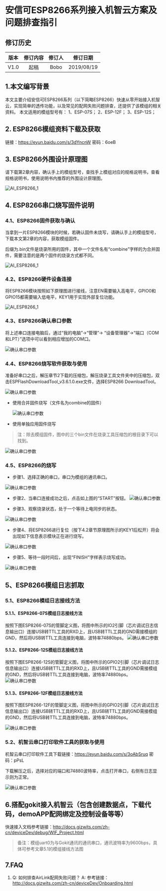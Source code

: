 

# 安信可ESP8266系列接入机智云方案及问题排查指引

## 修订历史

| 版本        | 修订内容    |  修订人  | 修订日期|
| :------:   | :-----:   | :----: |:----:|
| V1.0        |起稿      |   Bobo    |2019/08/19|


## 1.本文编写背景
本文主要介绍安信可ESP8266系列（以下简略ESP8266）快速从零开始接入机智云，实现简单的透传功能，以及常见的配网失败问题排查，还提供了该模组的相关资料。
本文适用的模组型号有：
1、ESP-07S；
2、ESP-12F；
3、ESP-12S；

## 2. ESP8266模组资料下载及获取
链接：https://eyun.baidu.com/s/3dYncnW 密码：6oeB

## 3. ESP8266外围设计原理图

请下载第2章内容，确认手上的模组型号，查找手上模组对应的规格说明书，查看规格说明书，使用说明书内推荐的外围设计原理图。

![AI_ESP8266_1](./AI_ESP8266_1.png)

## 4. ESP8266串口烧写固件说明

### 4.1、ESP8266固件获取与确认
当拿到一片ESP8266模块的时候，若确认固件未烧写，请确认手上的模组型号，下载本文第2章的内容，获取模组固件。

后缀为.bin文件是烧录所用的固件，其中一个文件名有“combine”字样的为合并固件，需要注意的是两个固件的烧录方式都不同。

![AI_ESP8266_1](./AI_ESP8266_2.png)


### 4.2、ESP8266硬件设备连接
将ESP8266模块按照如下原理图进行接线，注意EN需要输入高电平，GPIO0和GPIO15都需要输入低电平，KEY1用于实现外部复位功能。

![AI_ESP8266_1](./AI_ESP8266_3.png)


### 4.3、ESP8266确认串口参数
将上述串口连接电脑后，通过“我的电脑”->“管理”-> “设备管理器”->“端口（COM 和LPT）”选项中可以看到相应增加的COM口。



![确认串口参数](./AI_ESP8266_4.png)

### 4.4、ESP8266烧写软件获取与使用

准备好串口之后，解压章节2下载的压缩包，解压烧录工具文件夹中的压缩包，双击ESPFlashDownloadTool_v3.6.1.0.exe文件，选择ESP8266 DownloadTool。

![确认串口参数](./AI_ESP8266_5.png)



- 使用合并固件烧写（文件名为combine的固件）



  ![确认串口参数](./AI_ESP8266_6.png)

- 使用单独应用固件烧写

> 注：除去模组固件，图中的三个bin文件在烧录工具压缩包的根目录下可以找到。

![确认串口参数](./AI_ESP8266_7.png)

### 4.5、ESP8266的烧写

- 步骤1、选择正确的串口，串口为模组的通讯串口。

![确认串口参数](./AI_ESP8266_8.png)

- 步骤2、当串口连接成功之后，点击如上图的“START”按钮。
![确认串口参数](./AI_ESP8266_9.png)

- 步骤3、观察烧录状态，处于一个等待上电同步的状态。

![确认串口参数](./AI_ESP8266_10.png)

- 步骤4、将ESP8266进行复位（按下4.2章节原理图所示的KEY1后松开）将会出现如下信息表示模块正在进行烧写。

![确认串口参数](./AI_ESP8266_11.png)

- 步骤5、等待一段时间后，出现“FINISH”字样表示烧写成功。

![确认串口参数](./AI_ESP8266_12.png)



## 5、ESP8266模组日志抓取

### 5.1、ESP8266模组日志接线方法
#### 5.1.1、ESP8266-07S模组日志接线方法
按照下图ESP8266-07S的管脚定义图，将图中所示的IO2引脚（芯片调试日志信息输出口）连接USB转TTL工具的RXD上，且USB转TTL工具的GND需接模组的GND，然后将USB转TTL工具连接到电脑，波特率74880bps。
![确认串口参数](./AI_ESP8266_13.png)

#### 5.1.2、ESP8266-12S模组日志接线方法
按照下图ESP8266-12S的管脚定义图，将图中所示的GPIO2引脚（芯片调试日志信息输出口）连接USB转TTL工具的RXD上，且USB转TTL工具的GND需接模组的GND，然后将USB转TTL工具连接到电脑，波特率74880bps。
![确认串口参数](./AI_ESP8266_14.png)

#### 5.1.3、ESP8266-12F模组日志接线方法
按照下图ESP8266-12F的管脚定义图，将图中所示的GPIO2引脚（芯片调试日志信息输出口）连接USB转TTL工具的RXD上，且USB转TTL工具的GND需接模组的GND，然后将USB转TTL工具连接到电脑，波特率74880bps。

![确认串口参数](./AI_ESP8266_15.png)


### 5.2、机智云串口打印软件工具的获取与使用
机智云串口打印软件工具下载链接：https://eyun.baidu.com/s/3oAbSruq 密码：pPsL

下载解压之后，选择对应的端口和74880波特率，点击打开串口，右侧有日志显示则为正常。

![确认串口参数](./AI_ESP8266_16.png)

## 6.搭配gokit接入机智云（包含创建数据点，下载代码，demoAPP配网绑定及控制设备等等）
快速接入文档参考链接：http://docs.gizwits.com/zh-cn/deviceDev/debug/WIF_Project.html

>备注：模组uart0为与Gokit通讯的通讯串口，通讯波特率为9600bps，具体可参考文章5.1的模组接线方法图


## 7.FAQ
1. Q: 如何排查AirLink配网失败问题？
    A: 参考链接：http://docs.gizwits.com/zh-cn/deviceDev/Onboarding.html
